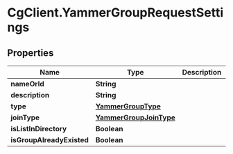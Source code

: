 # CgClient.YammerGroupRequestSettings

## Properties

Name | Type | Description | Notes
------------ | ------------- | ------------- | -------------
**nameOrId** | **String** |  | [optional] 
**description** | **String** |  | [optional] 
**type** | [**YammerGroupType**](YammerGroupType.md) |  | [optional] 
**joinType** | [**YammerGroupJoinType**](YammerGroupJoinType.md) |  | [optional] 
**isListInDirectory** | **Boolean** |  | [optional] 
**isGroupAlreadyExisted** | **Boolean** |  | [optional] 


